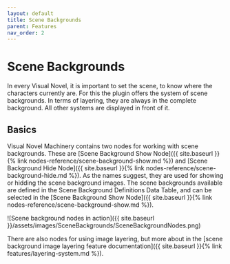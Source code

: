 ```yaml
---
layout: default
title: Scene Backgrounds
parent: Features
nav_order: 2
---
```


# Scene Backgrounds

In every Visual Novel, it is important to set the scene, to know where the characters currently are. For this the plugin offers the system of scene backgrounds. In terms of layering, they are always in the complete background. All other systems are displayed in front of it.

## Basics

Visual Novel Machinery contains two nodes for working with scene backgrounds. These are [Scene Background Show Node]({{ site.baseurl }}{% link nodes-reference/scene-background-show.md %}) and [Scene Background Hide Node]({{ site.baseurl }}{% link nodes-reference/scene-background-hide.md %}). As the names suggest, they are used for showing or hidding the scene background images. The scene backgrounds available are defined in the Scene Background Definitions Data Table, and can be selected in the [Scene Background Show Node]({{ site.baseurl }}{% link nodes-reference/scene-background-show.md %}).

![Scene background nodes in action]({{ site.baseurl }}/assets/images/SceneBackgrounds/SceneBackgroundNodes.png)

There are also nodes for using image layering, but more about in the [scene background image layering feature documentation]({{ site.baseurl }}{% link features/layering-system.md %}).